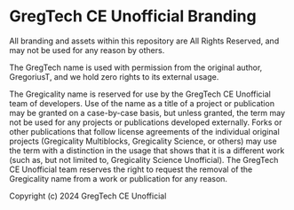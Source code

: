 # GregTech CE Unofficial Branding

All branding and assets within this repository are All Rights Reserved, and may not be used for any reason by others.

The GregTech name is used with permission from the original author, GregoriusT, and we hold zero rights to its external usage.

The Gregicality name is reserved for use by the GregTech CE Unofficial team of developers. Use of the name as a title of a project or publication may be granted on a case-by-case basis, but unless granted, the term may not be used for any projects or publications developed externally. Forks or other publications that follow license agreements of the individual original projects (Gregicality Multiblocks, Gregicality Science, or others) may use the term with a distinction in the usage that shows that it is a different work (such as, but not limited to, Gregicality Science Unofficial). The GregTech CE Unofficial team reserves the right to request the removal of the Gregicality name from a work or publication for any reason.

Copyright (c) 2024 GregTech CE Unofficial
